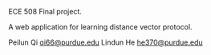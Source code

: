 ECE 508 Final project.

A web application for learning distance vector protocol.

Peilun Qi qi66@purdue.edu
Lindun He he370@purdue.edu
